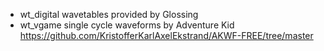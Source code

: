 - wt_digital wavetables provided by Glossing
- wt_vgame single cycle waveforms by Adventure Kid https://github.com/KristofferKarlAxelEkstrand/AKWF-FREE/tree/master
